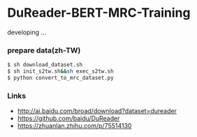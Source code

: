 # DuReader-BERT-MRC-Training
developing ...
### prepare data(zh-TW)
```bash
$ sh download_dataset.sh
$ sh init_s2tw.sh&&sh exec_s2tw.sh
$ python convert_to_mrc_dataset.py
```
### Links
 - http://ai.baidu.com/broad/download?dataset=dureader
 - https://github.com/baidu/DuReader
 - https://zhuanlan.zhihu.com/p/75514130